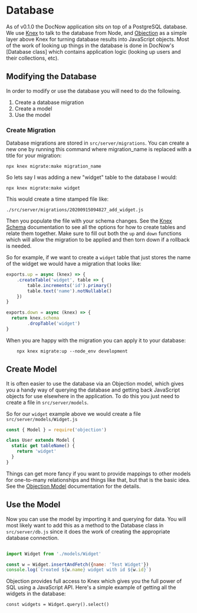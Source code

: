 # Database

As of v0.1.0 the DocNow application sits on top of a PostgreSQL database. We use
[Knex] to talk to the database from Node, and [Objection] as a simple layer
above Knex for turning database results into JavaScript objects. Most of the
work of looking up things in the database is done in DocNow's [Database class]
which contains application logic (looking up users and their collections, etc).

## Modifying the Database

In order to modify or use the database you will need to do the following. 

1. Create a database migration
2. Create a model
3. Use the model

### Create Migration

Database migrations are stored in `src/server/migrations`. You can create a new
one by running this command where migration_name is replaced with a title for
your migration:

    npx knex migrate:make migration_name

So lets say I was adding a new "widget" table to the database I would:

    npx knex migrate:make widget

This would create a time stamped file like:

    ./src/server/migrations/20200915094827_add_widget.js

Then you populate the file with your schema changes. See the [Knex Schema]
documentation to see all the options for how to create tables and relate them
together. Make sure to fill out both the `up` and `down` functions which will
allow the migration to be applied and then torn down if a rollback is needed.

So for example, if we want to create a `widget` table that just stores the name of the 
widget we would have a migration that looks like:

```javascript
exports.up = async (knex) => {
	.createTable('widget', table => {
		table.increments('id').primary()
		table.text('name').notNullable()
	})  
}

exports.down = async (knex) => {
  return knex.schema
		.dropTable('widget')
}
```

When you are happy with the migration you can apply it to your database:

		npx knex migrate:up --node_env development

## Create Model

It is often easier to use the database via an Objection model, which gives you a
handy way of querying the database and getting back JavaScript objects for use
elsewhere in the application. To do this you just need to create a file in
`src/server/models`.

So for our `widget` example above we would create a file `src/server/models/Widget.js`

```javascript
const { Model } = require('objection')

class User extends Model {
  static get tableName() {
    return 'widget'
  }
}
```

Things can get more fancy if you want to provide mappings to other models for
one-to-many relationships and things like that, but that is the basic idea. See
the [Objection Model] documentation for the details.

## Use the Model

Now you can use the model by importing it and querying for data. You will most
likely want to add this as a method to the Database class in `src/server/db.js`
since it does the work of creating the appropriate database connection.

```javascript

import Widget from './models/Widget'

const w = Widget.insertAndFetch({name: 'Test Widget'})
console.log(`Created ${w.name} widget with id ${w.id}`)
```

Objection provides full access to Knex which gives you the full power of SQL
using a JavaScript API. Here's a simple example of getting all the widgets in
the database:

```
const widgets = Widget.query().select()
```

[Knex]: https://knexjs.org/
[Objection]: http://vincit.github.io/objection.js/
[Database]: https://github.com/DocNow/docnow/blob/master/src/server/db.js
[Knex Schema]: http://knexjs.org/#Schema
[Objection Model]: http://vincit.github.io/objection.js/api/model/
